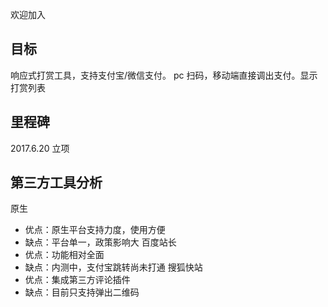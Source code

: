 欢迎加入
## 目标
响应式打赏工具，支持支付宝/微信支付。 pc 扫码，移动端直接调出支付。显示打赏列表

## 里程碑
2017.6.20 立项



## 第三方工具分析
原生
* 优点：原生平台支持力度，使用方便
* 缺点：平台单一，政策影响大
百度站长
* 优点：功能相对全面
* 缺点：内测中，支付宝跳转尚未打通
搜狐快站
* 优点：集成第三方评论插件
* 缺点：目前只支持弹出二维码


